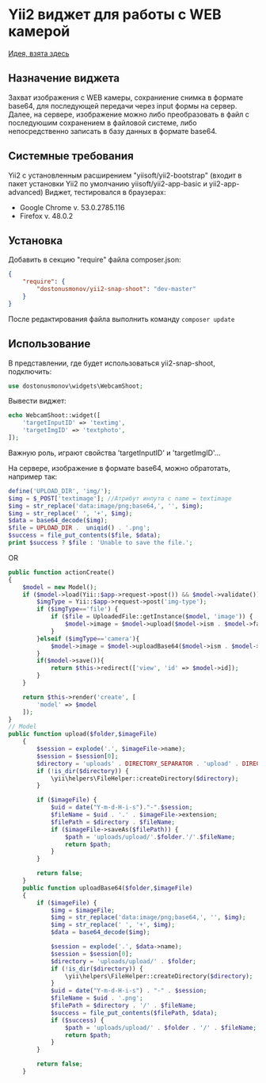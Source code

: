 Yii2 виджет для работы с WEB камерой
================================
[Идея, взята здесь](https://myrusakov.ru/javascript-take-photos.html)

## Назначение виджета
Захват изображения с WEB камеры, сохраниение снимка в формате base64, для последующей передачи через input формы на сервер. 
Далее, на сервере, изображение можно либо преобразовать в файл с последуюшим сохранением в файловой системе,
либо непосредственно записать в базу данных в формате base64.

## Системные требования
Yii2 с установленным расширением "yiisoft/yii2-bootstrap" (входит в пакет установки Yii2 по умолчанию yiisoft/yii2-app-basic и yii2-app-advanced)
Виджет, тестировался в браузерах:
- Google Chrome v. 53.0.2785.116
- Firefox v. 48.0.2

## Установка
Добавить в секцию "require" файла composer.json:
``` json
{
    "require": {
        "dostonusmonov/yii2-snap-shoot": "dev-master"
    }
}
```
После редактирования файла выполнить команду `composer update`

## Использование
В представлении, где будет использоваться yii2-snap-shoot, подключить:
``` php
use dostonusmonov\widgets\WebcamShoot;
```
Вывести виджет:
``` php
echo WebcamShoot::widget([
    'targetInputID' => 'textimg',
    'targetImgID' => 'textphoto',
]);
```

Важную роль, играют свойства 'targetInputID' и 'targetImgID'...

На сервере, изображение в формате base64, можно обратотать, например так:
``` php
define('UPLOAD_DIR', 'img/');
$img = $_POST['textimage']; //Атрибут инпута с name = textimage
$img = str_replace('data:image/png;base64,', '', $img);
$img = str_replace(' ', '+', $img);
$data = base64_decode($img);
$file = UPLOAD_DIR .  uniqid() . '.png';
$success = file_put_contents($file, $data);
print $success ? $file : 'Unable to save the file.';
```
OR

``` php
public function actionCreate()
{
    $model = new Model();
    if ($model->load(Yii::$app->request->post()) && $model->validate()) {
        $imgType = Yii::$app->request->post('img-type');
        if ($imgType=='file') {
            if ($file = UploadedFile::getInstance($model, 'image')) {
                $model->image = $model->upload($model->ism . $model->familiya . "(" . $model->birthday . ")", $file);
            }
        }elseif ($imgType=='camera'){
            $model->image = $model->uploadBase64($model->ism . $model->familiya . "(" . $model->birthday . ")", $model->image);
        }
        if($model->save()){
            return $this->redirect(['view', 'id' => $model->id]);
        }
    }

    return $this->render('create', [
        'model' => $model
    ]);
}
// Model
public function upload($folder,$imageFile)
    {
        $session = explode('.', $imageFile->name);
        $session = $session[0];
        $directory = 'uploads' . DIRECTORY_SEPARATOR . 'upload' . DIRECTORY_SEPARATOR . $folder . DIRECTORY_SEPARATOR;
        if (!is_dir($directory)) {
            \yii\helpers\FileHelper::createDirectory($directory);
        }

        if ($imageFile) {
            $uid = date("Y-m-d-H-i-s")."-".$session;
            $fileName = $uid . '.' . $imageFile->extension;
            $filePath = $directory . $fileName;
            if ($imageFile->saveAs($filePath)) {
                $path = 'uploads/upload/'.$folder.'/'.$fileName;
                return $path;
            }
        }

        return false;
    }
    public function uploadBase64($folder,$imageFile)
    {
        if ($imageFile) {
            $img = $imageFile;
            $img = str_replace('data:image/png;base64,', '', $img);
            $img = str_replace(' ', '+', $img);
            $data = base64_decode($img);

            $session = explode('.', $data->name);
            $session = $session[0];
            $directory = 'uploads/upload/' . $folder;
            if (!is_dir($directory)) {
                \yii\helpers\FileHelper::createDirectory($directory);
            }
            $uid = date("Y-m-d-H-i-s") . "-" . $session;
            $fileName = $uid . '.png';
            $filePath = $directory . '/' . $fileName;
            $success = file_put_contents($filePath, $data);
            if ($success) {
                $path = 'uploads/upload/' . $folder . '/' . $fileName;
                return $path;
            }
        }

        return false;
    }